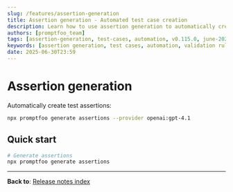 ```yaml
---
slug: /features/assertion-generation
title: Assertion generation - Automated test case creation
description: Learn how to use assertion generation to automatically create test cases and validation rules
authors: [promptfoo_team]
tags: [assertion-generation, test-cases, automation, v0.115.0, june-2025]
keywords: [assertion generation, test cases, automation, validation rules]
date: 2025-06-30T23:59
---
```


# Assertion generation

Automatically create test assertions:

```bash
npx promptfoo generate assertions --provider openai:gpt-4.1
```

## Quick start

```bash
# Generate assertions
npx promptfoo generate assertions
```

---

**Back to**: [Release notes index](/releases/) 